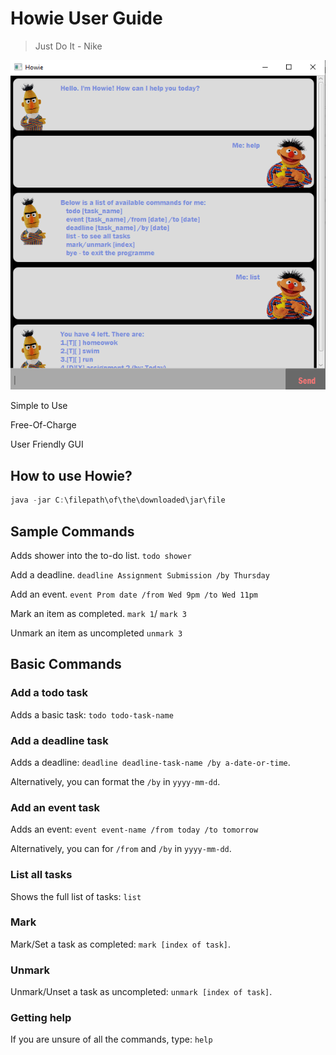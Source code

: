 # Howie User Guide

> Just Do It - Nike
> 
![Ui.png](Ui.png)

Simple to Use

Free-Of-Charge

User Friendly GUI

## How to use Howie?

  ```powershell
  java -jar C:\filepath\of\the\downloaded\jar\file
  ```

## Sample Commands
Adds shower into the to-do list. `todo shower`

Add a deadline. `deadline Assignment Submission /by Thursday`

Add an event. `event Prom date /from Wed 9pm /to Wed 11pm`

Mark an item as completed. `mark 1`/ `mark 3`

Unmark an item as uncompleted `unmark 3`

## Basic Commands

### Add a todo task
Adds a basic task: `todo todo-task-name`

### Add a deadline task
Adds a deadline: `deadline deadline-task-name /by a-date-or-time`.

Alternatively, you can format the `/by` in `yyyy-mm-dd`.

### Add an event task
Adds an event: `event event-name /from today /to tomorrow`

Alternatively, you can for `/from` and `/by` in `yyyy-mm-dd`.

### List all tasks
Shows the full list of tasks: `list`

### Mark
Mark/Set a task as completed: `mark [index of task]`.

### Unmark
Unmark/Unset a task as uncompleted: `unmark [index of task]`.

### Getting help
If you are unsure of all the commands, type: `help`